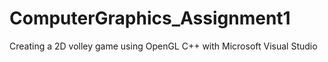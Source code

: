 # ComputerGraphics_Assignment1

Creating a 2D volley game using OpenGL C++ with Microsoft Visual Studio
